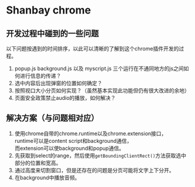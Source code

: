 # Shanbay chrome
## 开发过程中碰到的一些问题
以下问题按遇到的时间排序，以此可以清晰的了解到这个chrome插件开发的过程。

1. popup.js background.js 以及 myscript.js 三个运行在不通同地方的js之间如何进行信息的传递？
2. 选中内容后出现弹窗的位置如何确定？
3. 按照视口大小分页如何实现？（虽然基本实现此功能但仍有很大改进的余地）
4. 页面安全政策禁止audio的播放，如何解决？

## 解决方案（与问题相对应）
1. 使用chrome自带的chrome.runtime以及chrome.extension接口，  
runtime可以是content script和background通信，  
而extension可以使background和popup通信。
2. 先获取到select的range，然后使用``getBoundingClientRect()``方法获取选中部分的位置和宽高。
3. 通过高度来切割窗口，但是还存在的问题是分页可能将文字上下分开。
4. 在background中播放音频。
